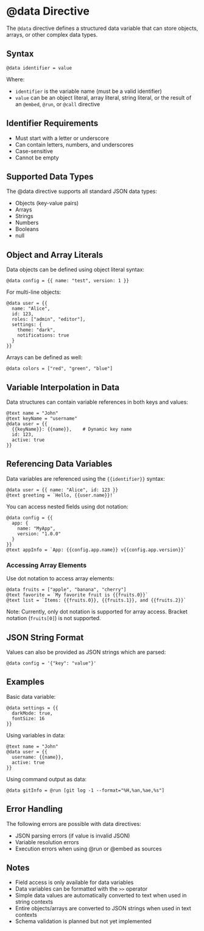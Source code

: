 # @data Directive

The `@data` directive defines a structured data variable that can store objects, arrays, or other complex data types.

## Syntax

```meld
@data identifier = value
```

Where:
- `identifier` is the variable name (must be a valid identifier)
- `value` can be an object literal, array literal, string literal, or the result of an `@embed`, `@run`, or `@call` directive

## Identifier Requirements

- Must start with a letter or underscore
- Can contain letters, numbers, and underscores
- Case-sensitive
- Cannot be empty

## Supported Data Types

The @data directive supports all standard JSON data types:
- Objects (key-value pairs)
- Arrays
- Strings
- Numbers
- Booleans
- null

## Object and Array Literals

Data objects can be defined using object literal syntax:

```meld
@data config = {{ name: "test", version: 1 }}
```

For multi-line objects:

```meld
@data user = {{
  name: "Alice",
  id: 123,
  roles: ["admin", "editor"],
  settings: {
    theme: "dark",
    notifications: true
  }
}}
```

Arrays can be defined as well:

```meld
@data colors = ["red", "green", "blue"]
```

## Variable Interpolation in Data

Data structures can contain variable references in both keys and values:

```meld
@text name = "John"
@text keyName = "username"
@data user = {{
  {{keyName}}: {{name}},    # Dynamic key name
  id: 123,
  active: true
}}
```

## Referencing Data Variables

Data variables are referenced using the `{{identifier}}` syntax:

```meld
@data user = {{ name: "Alice", id: 123 }}
@text greeting = `Hello, {{user.name}}!`
```

You can access nested fields using dot notation:

```meld
@data config = {{ 
  app: { 
    name: "MyApp",
    version: "1.0.0"
  }
}}
@text appInfo = `App: {{config.app.name}} v{{config.app.version}}`
```

### Accessing Array Elements

Use dot notation to access array elements:

```meld
@data fruits = ["apple", "banana", "cherry"]
@text favorite = `My favorite fruit is {{fruits.0}}`
@text list = `Items: {{fruits.0}}, {{fruits.1}}, and {{fruits.2}}`
```

Note: Currently, only dot notation is supported for array access. Bracket notation (`fruits[0]`) is not supported.

## JSON String Format

Values can also be provided as JSON strings which are parsed:

```meld
@data config = '{"key": "value"}'
```

## Examples

Basic data variable:
```meld
@data settings = {{ 
  darkMode: true,
  fontSize: 16
}}
```

Using variables in data:
```meld
@text name = "John"
@data user = {{ 
  username: {{name}},
  active: true 
}}
```

Using command output as data:
```meld
@data gitInfo = @run [git log -1 --format="%H,%an,%ae,%s"]
```

## Error Handling

The following errors are possible with data directives:
- JSON parsing errors (if value is invalid JSON)
- Variable resolution errors
- Execution errors when using @run or @embed as sources

## Notes

- Field access is only available for data variables
- Data variables can be formatted with the `>>` operator
- Simple data values are automatically converted to text when used in string contexts
- Entire objects/arrays are converted to JSON strings when used in text contexts
- Schema validation is planned but not yet implemented